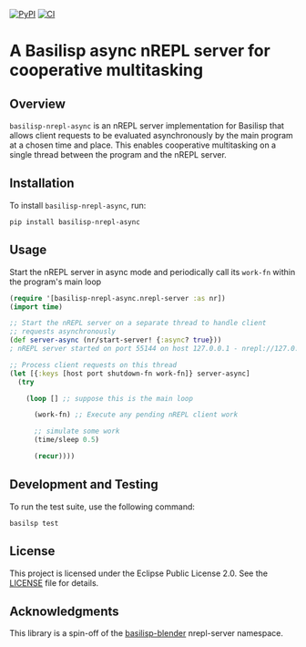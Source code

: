 [![PyPI](https://img.shields.io/pypi/v/basilisp-nrepl-async.svg?style=flat-square)](https://pypi.org/project/basilisp-nrepl-async/) [![CI](https://github.com/ikappaki/basilisp-nrepl-async/actions/workflows/tests-run.yml/badge.svg)](https://github.com/ikappaki/basilisp-nrepl-async/actions/workflows/tests-run.yml)

# A Basilisp async nREPL server for cooperative multitasking

## Overview
`basilisp-nrepl-async` is an nREPL server implementation for Basilisp that allows client requests to be evaluated asynchronously by the main program at a chosen time and place. This enables cooperative multitasking on a single thread between the program and the nREPL server.

## Installation

To install `basilisp-nrepl-async`, run:

```shell
pip install basilisp-nrepl-async
```

## Usage

Start the nREPL server in async mode and periodically call its `work-fn` within the program's main loop

```clojure
(require '[basilisp-nrepl-async.nrepl-server :as nr])
(import time)

;; Start the nREPL server on a separate thread to handle client
;; requests asynchronously
(def server-async (nr/start-server! {:async? true}))
; nREPL server started on port 55144 on host 127.0.0.1 - nrepl://127.0.0.1:55144

;; Process client requests on this thread 
(let [{:keys [host port shutdown-fn work-fn]} server-async]
  (try 

    (loop [] ;; suppose this is the main loop

      (work-fn) ;; Execute any pending nREPL client work

      ;; simulate some work
      (time/sleep 0.5)

      (recur))))
```


## Development and Testing

To run the test suite, use the following command:

```shell
basilsp test
```

## License

This project is licensed under the Eclipse Public License 2.0. See the [LICENSE](LICENSE) file for details.

## Acknowledgments

This library is a spin-off of the [basilisp-blender](https://github.com/ikappaki/basilisp-blender) nrepl-server namespace.
